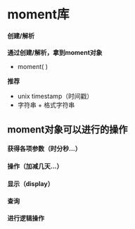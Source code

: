 # moment库



#### 创建/解析

**通过创建/解析，拿到moment对象**

- moment( )



**推荐**

- unix timestamp（时间戳）
- 字符串 + 格式字符串







## moment对象可以进行的操作

#### 获得各项参数（时分秒...）





#### 操作（加减几天...）



#### 显示（display）





#### 查询

**进行逻辑操作**



